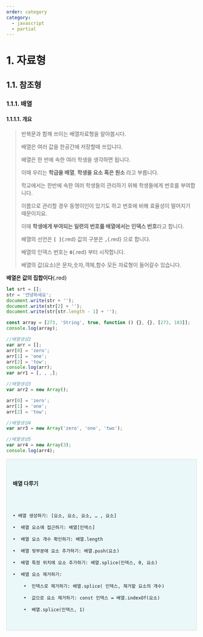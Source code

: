 ```yaml
---
order: category
category:
  - javascript
  - partial
---
```


# 1. 자료형

## 1.1. 참조형

### 1.1.1. 배열

#### 1.1.1.1. 개요

> 반복문과 함께 쓰이는 배열자료형을 알아봅시다.
>
> 배열은 여러 값을 한공간에 저장할때 쓰입니다.
>
> 배열은 한 반에 속한 여러 학생을 생각하면 됩니다.
>
> 이때 우리는 **학급을 배열**, **학생을 요소 혹은 원소** 라고 부릅니다.
>
> 학교에서는 한반에 속한 여러 학생들의 관리하기 위해 학생들에게 번호를 부여합니다.
>
> 이름으로 관리할 경우 동명이인이 있기도 하고 번호에 비해 효율성이 떨어지기 때문이지요.
>
> 이때 **학생에게 부여되는 일련의 번호를 배열에서는 인덱스 번호**라고 합니다.
>
> 배열의 선언은 **`[ ]`**{.red} 값의 구분은 **`,`**{.red} 으로 합니다.
>
> 배열의 인덱스 번호는 **`0`**{.red} 부터 시작합니다.
>
> 배열의 값(요소)은 문자,숫자,객체,함수 모든 자료형이 들어갈수 있습니다.

**배열은 값의 집합이다**{.red}

```js #
let srt = [];
str = '안녕하세요';
document.write(str + '');
document.write(str[2] + '');
document.write(str[str.length - 1] + '');

const array = [273, 'String', true, function () {}, {}, [273, 103]];
console.log(array);

//배열생성2
var arr = [];
arr[0] = 'zero';
arr[1] = 'one';
arr[2] = 'tow';
console.log(arr);
var arr1 = [, , ,];

//배열생성3
var arr2 = new Array();

arr[0] = 'zero';
arr[1] = 'one';
arr[2] = 'tow';

//배열생성4
var arr3 = new Array('zero', 'one', 'two');

//배열생성5
var arr4 = new Array(3);
console.log(arr4);
```

<aside style='border:1px solid #ddd; padding:1rem; white-space:pre-wrap;background:#00bcd412;'>
<h4>배열 다루기</h4>

    • 배열 생성하기: [요소, 요소, 요소, … , 요소]

    •  배열 요소에 접근하기: 배열[인덱스]

    •  배열 요소 개수 확인하기: 배열.length

    •  배열 뒷부분에 요소 추가하기: 배열.push(요소)

    •  배열 특정 위치에 요소 추가하기: 배열.splice(인덱스, 0, 요소)

    •  배열 요소 제거하기:

    	•  인덱스로 제거하기: 배열.splice( 인덱스, 제거할 요소의 개수)

    	•  값으로 요소 제거하기: const 인덱스 = 배열.indexOf(요소)

    	•  배열.splice(인덱스, 1)

</aside>
